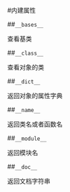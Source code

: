 #内建属性

##`__bases__`

查看基类

##`__class__`

查看对象的类

##`__dict__`

返回对象的属性字典

##`__name__`

返回类名或者函数名

##`__module__`

返回模块名

##`__doc__`

返回文档字符串
